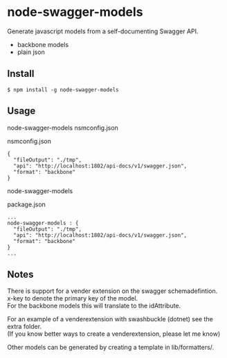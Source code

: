 # node-swagger-models

Generate javascript models from a self-documenting Swagger API.

- backbone models
- plain json

## Install

    $ npm install -g node-swagger-models

## Usage

node-swagger-models nsmconfig.json

nsmconfig.json
```
{
  "fileOutput": "./tmp",
  "api": "http://localhost:1802/api-docs/v1/swagger.json",
  "format": "backbone"
}
```

node-swagger-models

package.json
```
...
node-swagger-models : {
  "fileOutput": "./tmp",
  "api": "http://localhost:1802/api-docs/v1/swagger.json",
  "format": "backbone"
}
...
```

## Notes

There is support for a vender extension on the swagger schemadefintion.  
x-key to denote the primary key of the model.  
For the backbone models this will translate to the idAttribute.

For an example of a venderextension with swashbuckle (dotnet) see the extra folder.  
(If you know better ways to create a venderextension, please let me know)

Other models can be generated by creating a template in lib/formatters/.